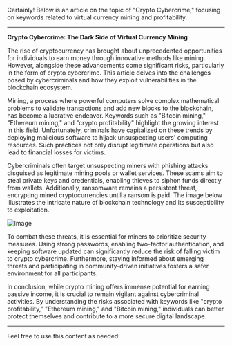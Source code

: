 Certainly! Below is an article on the topic of "Crypto Cybercrime," focusing on keywords related to virtual currency mining and profitability.

---

**Crypto Cybercrime: The Dark Side of Virtual Currency Mining**

The rise of cryptocurrency has brought about unprecedented opportunities for individuals to earn money through innovative methods like mining. However, alongside these advancements come significant risks, particularly in the form of crypto cybercrime. This article delves into the challenges posed by cybercriminals and how they exploit vulnerabilities in the blockchain ecosystem.

Mining, a process where powerful computers solve complex mathematical problems to validate transactions and add new blocks to the blockchain, has become a lucrative endeavor. Keywords such as "Bitcoin mining," "Ethereum mining," and "crypto profitability" highlight the growing interest in this field. Unfortunately, criminals have capitalized on these trends by deploying malicious software to hijack unsuspecting users' computing resources. Such practices not only disrupt legitimate operations but also lead to financial losses for victims.

Cybercriminals often target unsuspecting miners with phishing attacks disguised as legitimate mining pools or wallet services. These scams aim to steal private keys and credentials, enabling thieves to siphon funds directly from wallets. Additionally, ransomware remains a persistent threat, encrypting mined cryptocurrencies until a ransom is paid. The image below illustrates the intricate nature of blockchain technology and its susceptibility to exploitation.

![Image](https://github.com/user-attachments/assets/590b50a7-4459-4e76-8a31-559aed223621)

To combat these threats, it is essential for miners to prioritize security measures. Using strong passwords, enabling two-factor authentication, and keeping software updated can significantly reduce the risk of falling victim to crypto cybercrime. Furthermore, staying informed about emerging threats and participating in community-driven initiatives fosters a safer environment for all participants.

In conclusion, while crypto mining offers immense potential for earning passive income, it is crucial to remain vigilant against cybercriminal activities. By understanding the risks associated with keywords like "crypto profitability," "Ethereum mining," and "Bitcoin mining," individuals can better protect themselves and contribute to a more secure digital landscape.

--- 

Feel free to use this content as needed!